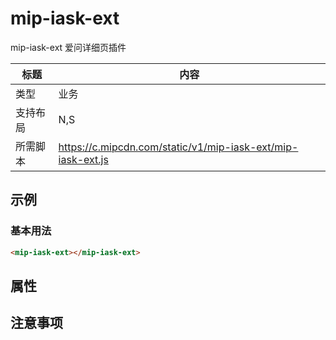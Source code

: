 # mip-iask-ext

mip-iask-ext 爱问详细页插件

标题|内容
----|----
类型|业务
支持布局|N,S|
所需脚本|https://c.mipcdn.com/static/v1/mip-iask-ext/mip-iask-ext.js

## 示例

### 基本用法
```html
<mip-iask-ext></mip-iask-ext>
```
## 属性

## 注意事项

